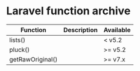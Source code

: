 # Laravel function archive

Function | Description | Available
--- | --- | --- 
lists()| | < v5.2
pluck()| | >= v5.2
getRawOriginal() |  | >= v7.x |